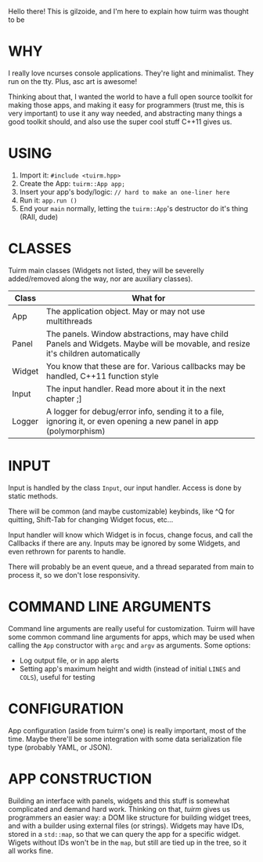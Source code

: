 Hello there!
This is gilzoide, and I'm here to explain how tuirm was thought to be

WHY
===
I really love ncurses console applications. They're light and minimalist.
They run on the tty. Plus, asc art is awesome!

Thinking about that, I wanted the world to have a full open source toolkit for
making those apps, and making it easy for programmers (trust me, this is very
important) to use it any way needed, and abstracting many things a good toolkit
should, and also use the super cool stuff C++11 gives us.

USING
=====
1. Import it: `#include <tuirm.hpp>`
2. Create the App: `tuirm::App app;`
3. Insert your app's body/logic: `// hard to make an one-liner here`
4. Run it: `app.run ()`
5. End your `main` normally, letting the `tuirm::App`'s destructor do it's thing
(RAII, dude)

CLASSES
=======
Tuirm main classes (Widgets not listed, they will be severelly added/removed
along the way, nor are auxiliary classes).

Class  | What for
------ | --------
App    | The application object. May or may not use multithreads
Panel  | The panels. Window abstractions, may have child Panels and Widgets. Maybe will be movable, and resize it's children automatically
Widget | You know that these are for. Various callbacks may be handled, C++11 function style
Input  | The input handler. Read more about it in the next chapter ;]
Logger | A logger for debug/error info, sending it to a file, ignoring it, or even opening a new panel in app (polymorphism)

INPUT
=====
Input is handled by the class `Input`, our input handler.
Access is done by static methods.

There will be common (and maybe customizable) keybinds, like ^Q
for quitting, Shift-Tab for changing Widget focus, etc...

Input handler will know which Widget is in focus, change focus, and call the
Callbacks if there are any. Inputs may be ignored by some Widgets, and even
rethrown for parents to handle.

There will probably be an event queue, and a thread separated from main to
process it, so we don't lose responsivity.

COMMAND LINE ARGUMENTS
======================
Command line arguments are really useful for customization.
Tuirm will have some common command line arguments for apps, which may be used
when calling the `App` constructor with `argc` and `argv` as arguments.
Some options:
- Log output file, or in app alerts
- Setting app's maximum height and width (instead of initial `LINES` and `COLS`),
  useful for testing

CONFIGURATION
=============
App configuration (aside from tuirm's one) is really important, most of the
time. Maybe there'll be some integration with some data serialization file type
(probably YAML, or JSON).

APP CONSTRUCTION
================
Building an interface with panels, widgets and this stuff is somewhat
complicated and demand hard work.
Thinking on that, _tuirm_ gives us programmers an easier way: a DOM like
structure for building widget trees, and with a builder using external files
(or strings).
Widgets may have IDs, stored in a `std::map`, so that we can
query the app for a specific widget. Wigets without IDs won't be in the `map`,
but still are tied up in the tree, so it all works fine.
